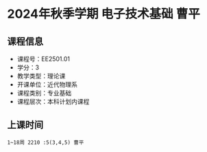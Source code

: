 # 2024年秋季学期 电子技术基础 曹平






## 课程信息

- 课程号：EE2501.01
- 学分：3
- 教学类型：理论课
- 开课单位：近代物理系
- 课程类别：专业基础
- 课程层次：本科计划内课程

## 上课时间

```
1~18周 2210 :5(3,4,5) 曹平
```

